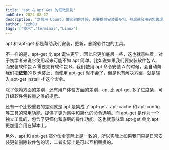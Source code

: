 ```yaml
---
title: 'apt & apt Get 的细微区别'
pubDate: 2024-08-27
description: '之前用 Ubuntu 做实验的时候，总要提前安装很多包，然后就会用到包管理工具。继而就会了解到有 apt 和 apt-get 两个命令，出与知其所以然（水一篇博客）的想法，我去搜了一下他们的区别。'
author: 'zzh0u'
tags: ["技术","terminal","Linux"]
---
```


apt 和 apt-get 都是帮助我们安装，更新，删除软件包的工具。

不一样的是，apt-get 比 apt 诞生更早，因此它更加底层一些，这也就意味着，对于初学者来说它使用起来可能不如 apt 简单。比如说如果我们要安装软件包 A，而安装软件包 A 需要先有软件包 B，我们使用 apt 命令安装 A 的时候，会自动帮我们把**依赖**的 B 也装上，而使用 apt-get 就不会了，但是也有解决方案，就是输入 apt-get install -f  这个命令。

除了依赖方面的差别，还有用户体验方面的差别，apt 比 apt-get 多了进度条，可升级软件包数量之类的提示。

还有一个比较重要的差别就是 apt 是集成了 apt-get、apt-cache 和 apt-config 等工具的常用功能，提供了更为集中和简化的命令选项。而 apt-get 是作为一个独立工具的，包含了更细化和底层的操作功能。这也就意味着 apt-get 会比 apt 更加适合用在脚本上。

另外，apt 和 apt-get 部分命令实际上是一致的，所以实际上如果我们只是日常安装更新删除软件包的话，二者实际上是可以互相替换的。
